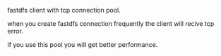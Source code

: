 fastdfs client with tcp connection pool.

when you create fastdfs connection frequently the client will recive tcp error.

if you use this pool you will get better performance.

